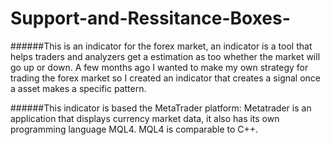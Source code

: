 # Support-and-Ressitance-Boxes-
######This is an indicator for the forex market, an indicator is a tool that helps traders and analyzers get a estimation as too whether the market will go up or down. A few months ago I wanted to make my own strategy for trading the forex market so I created an indicator that  creates a signal once a asset makes a specific pattern.

######This indicator is based the MetaTrader platform:  Metatrader is an application that displays currency market data, it also has its own programming language MQL4. MQL4 is comparable to C++. 





